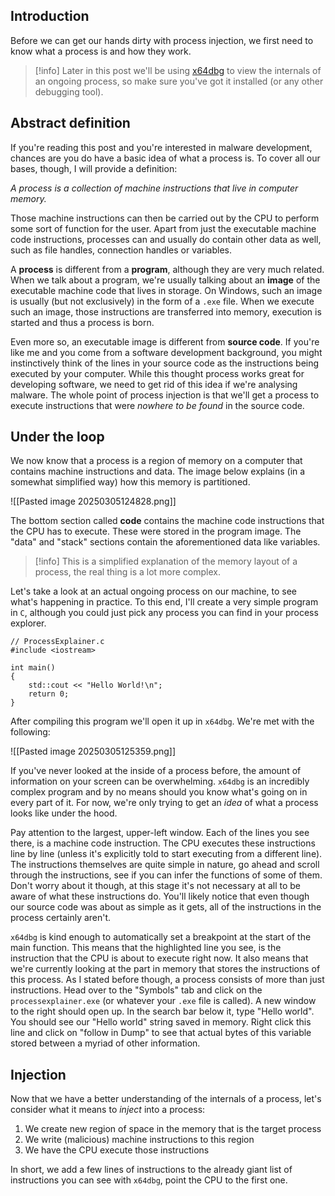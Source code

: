 ## Introduction
Before we can get our hands dirty with process injection, we first need to know what a process is and how they work.

>[!info] Later in this post we'll be using [x64dbg]([https://x64dbg.com/](https://x64dbg.com/)) to view the internals of an ongoing process, so make sure you've got it installed (or any other debugging tool).

## Abstract definition

If you're reading this post and you're interested in malware development, chances are you do have a basic idea of what a process is. To cover all our bases, though, I will provide a definition:

*A process is a collection of machine instructions that live in computer memory.* 

Those machine instructions can then be carried out by the CPU to perform some sort of function for the user. Apart from just the executable machine code instructions, processes can and usually do contain other data as well, such as file handles, connection handles or variables.

A **process** is different from a **program**, although they are very much related. When we talk about a program, we're usually talking about an **image** of the executable machine code that lives in storage. On Windows, such an image is usually (but not exclusively) in the form of a `.exe` file. When we execute such an image, those instructions are transferred into memory, execution is started and thus a process is born.

Even more so, an executable image is different from **source code**. If you're like me and you come from a software development background, you might instinctively think of the lines in your source code as the instructions being executed by your computer. While this thought process works great for developing software, we need to get rid of this idea if we're analysing malware. The whole point of process injection is that we'll get a process to execute instructions that were *nowhere to be found* in the source code.

## Under the loop

We now know that a process is a region of memory on a computer that contains machine instructions and data. The image below explains (in a somewhat simplified way) how this memory is partitioned.

![[Pasted image 20250305124828.png]]

The bottom section called **code** contains the machine code instructions that the CPU has to execute. These were stored in the program image. The "data" and "stack" sections contain the aforementioned data like variables.

>[!info] This is a simplified explanation of the memory layout of a process, the real thing is a lot more complex.

Let's take a look at an actual ongoing process on our machine, to see what's happening in practice. To this end, I'll create a very simple program in `C`, although you could just pick any process you can find in your process explorer.

```
// ProcessExplainer.c
#include <iostream>

int main()
{
    std::cout << "Hello World!\n";
    return 0;
}
```

After compiling this program we'll open it up in `x64dbg`. We're met with the following:

![[Pasted image 20250305125359.png]]

If you've never looked at the inside of a process before, the amount of information on your screen can be overwhelming. `x64dbg` is an incredibly complex program and by no means should you know what's going on in every part of it. For now, we're only trying to get an _idea_ of what a process looks like under the hood. 

Pay attention to the largest, upper-left window. Each of the lines you see there, is a machine code instruction. The CPU executes these instructions line by line (unless it's explicitly told to start executing from a different line). The instructions themselves are quite simple in nature, go ahead and scroll through the instructions, see if you can infer the functions of some of them. Don't worry about it though, at this stage it's not necessary at all to be aware of what these instructions do. You'll likely notice that even though our source code was about as simple as it gets, all of the instructions in the process certainly aren't. 

`x64dbg` is kind enough to automatically set a breakpoint at the start of the main function. This means that the highlighted line you see, is the instruction that the CPU is about to execute right now. It also means that we're currently looking at the part in memory that stores the instructions of this process. As I stated before though, a process consists of more than just instructions. Head over to the "Symbols" tab and click on the `processexplainer.exe` (or whatever your `.exe` file is called). A new window to the right should open up. In the search bar below it, type "Hello world". You should see our "Hello world" string saved in memory. Right click this line and click on "follow in Dump" to see that actual bytes of this variable stored between a myriad of other information.

## Injection

Now that we have a better understanding of the internals of a process, let's consider what it means to *inject* into a process:

1. We create new region of space in the memory that is the target process
2. We write (malicious) machine instructions to this region
3. We have the CPU execute those instructions

In short, we add a few lines of instructions to the already giant list of instructions you can see with `x64dbg`, point the CPU to the first one.